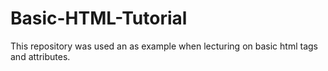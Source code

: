 # Basic-HTML-Tutorial
This repository was used an as example when lecturing on basic html tags and attributes.
